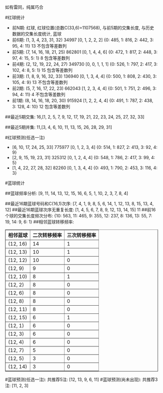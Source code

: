 <!-- 
.. title: 双色球2015111期(2015-09-22)数据分析报告
.. slug: slott-2015111-2015-09-22-report
.. date: 2015-09-23 08:00:00 UTC+08:00
.. tags: Lottery
.. link: 
.. description: 
.. type: text
-->

如有雷同，纯属巧合

<!-- TEASER_END-->

#红球统计

- 前N期: 红球, 红球位置(总数C(33,6)=1107568), 与前5期的交集长度, 与历史数据的交集长度统计, 蓝球
- 前6期: (1, 3, 4, 23, 31, 32) 34997 [0, 1, 2, 2, 2] {0: 485, 1: 816, 2: 442, 3: 95, 4: 11} 13 不包含等差数列
- 前5期: (7, 14, 16, 18, 21, 25) 862801 [0, 1, 4, 4, 6] {0: 472, 1: 817, 2: 448, 3: 97, 4: 15, 5: 1} 8 包含等差数列
- 前4期: (2, 12, 19, 22, 24, 27) 349730 [0, 0, 1, 1, 1] {0: 526, 1: 797, 2: 417, 3: 102, 4: 8, 5: 1} 15 包含等差数列
- 前3期: (1, 8, 9, 16, 32, 33) 136940 [0, 1, 3, 4, 4] {0: 500, 1: 808, 2: 430, 3: 105, 4: 9} 13 不包含等差数列
- 前2期: (5, 7, 16, 17, 22, 23) 662043 [1, 2, 3, 4, 4] {0: 501, 1: 751, 2: 496, 3: 94, 4: 11} 4 不包含等差数列
- 前1期: (8, 14, 16, 18, 20, 30) 915924 [1, 2, 2, 4, 4] {0: 491, 1: 787, 2: 438, 3: 128, 4: 10} 12 包含等差数列

##最近5期交集:
16,[1, 2, 5, 7, 9, 12, 17, 19, 21, 22, 23, 24, 25, 27, 32, 33]

##最近5期并集:
11,[3, 4, 6, 10, 11, 13, 15, 26, 28, 29, 31]

#红球预测(任选一注)

- [6, 10, 17, 24, 25, 33] 775977 [0, 1, 2, 3, 4] {0: 514, 1: 827, 2: 413, 3: 92, 4: 9}
- [2, 9, 15, 19, 23, 31] 325312 [0, 1, 2, 4, 4] {0: 548, 1: 786, 2: 417, 3: 99, 4: 5}
- [1, 4, 22, 27, 28, 32] 82260 [0, 1, 3, 4, 4] {0: 493, 1: 790, 2: 453, 3: 116, 4: 3}

#蓝球统计

##蓝球频率分析:
[9, 11, 14, 13, 12, 15, 16, 6, 5, 1, 10, 2, 3, 7, 8, 4]

##最近16期蓝球号码和C(16,1)次序:
[7, 4, 1, 9, 8, 5, 6, 14, 1, 12, 13, 8, 15, 13, 4, 12]
##最近16期蓝球次序无重复长度:
[1, 4, 5, 6, 7, 8, 9, 12, 13, 14, 15] 11
##前16个球的交集长度频次分布:
{10: 563, 11: 465, 9: 355, 12: 237, 8: 136, 13: 55, 7: 19, 14: 9, 6: 1}
##相邻蓝球转移频率:
<table border="1" class="table table-striped dataframe">
  <thead>
    <tr style="text-align: right;">
      <th>相邻蓝球</th>
      <th>二次转移频率</th>
      <th>三次转移频率</th>
    </tr>
  </thead>
  <tbody>
    <tr>
      <td>(12, 16)</td>
      <td>14</td>
      <td>1</td>
    </tr>
    <tr>
      <td>(12, 13)</td>
      <td>10</td>
      <td>1</td>
    </tr>
    <tr>
      <td>(12, 12)</td>
      <td>10</td>
      <td>0</td>
    </tr>
    <tr>
      <td>(12, 9)</td>
      <td>9</td>
      <td>0</td>
    </tr>
    <tr>
      <td>(12, 10)</td>
      <td>8</td>
      <td>1</td>
    </tr>
    <tr>
      <td>(12, 2)</td>
      <td>8</td>
      <td>0</td>
    </tr>
    <tr>
      <td>(12, 6)</td>
      <td>8</td>
      <td>0</td>
    </tr>
    <tr>
      <td>(12, 8)</td>
      <td>8</td>
      <td>0</td>
    </tr>
    <tr>
      <td>(12, 11)</td>
      <td>8</td>
      <td>0</td>
    </tr>
    <tr>
      <td>(12, 15)</td>
      <td>6</td>
      <td>1</td>
    </tr>
    <tr>
      <td>(12, 1)</td>
      <td>6</td>
      <td>0</td>
    </tr>
    <tr>
      <td>(12, 3)</td>
      <td>6</td>
      <td>0</td>
    </tr>
    <tr>
      <td>(12, 4)</td>
      <td>6</td>
      <td>0</td>
    </tr>
    <tr>
      <td>(12, 7)</td>
      <td>5</td>
      <td>0</td>
    </tr>
    <tr>
      <td>(12, 5)</td>
      <td>3</td>
      <td>0</td>
    </tr>
    <tr>
      <td>(12, 14)</td>
      <td>3</td>
      <td>0</td>
    </tr>
  </tbody>
</table>
#蓝球预测(任选一注):
共推荐5注: [12, 13, 9, 6, 11]
#蓝球预测(尚未出现):
共推荐3注: [11, 2, 3]

